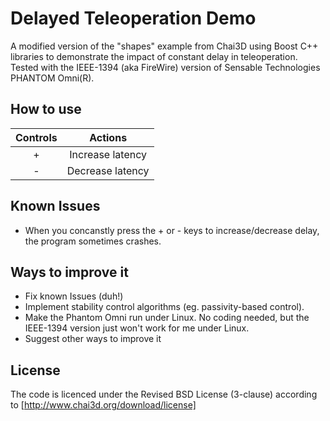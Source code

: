 # Delayed Teleoperation Demo
A modified version of the "shapes" example from Chai3D using Boost C++ libraries to demonstrate the impact of constant delay in teleoperation. Tested with the IEEE-1394 (aka FireWire) version of Sensable Technologies PHANTOM Omni(R).

## How to use

| Controls        | Actions     | 
| :-------------: |:-------------:| 
| +     | Increase latency | 
| -       | Decrease latency | 

## Known Issues
* When you concanstly press the + or - keys to increase/decrease delay, the program sometimes crashes.

## Ways to improve it
* Fix known Issues (duh!)
* Implement stability control algorithms (eg. passivity-based control).
* Make the Phantom Omni run under Linux. No coding needed, but the IEEE-1394 version just won't work for me under Linux.
* Suggest other ways to improve it

## License
The code is licenced under the Revised BSD License (3-clause) according to [http://www.chai3d.org/download/license]
